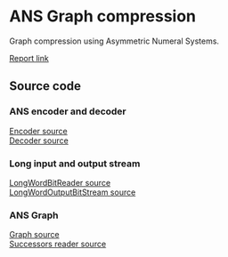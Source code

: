 # ANS Graph compression
Graph compression using Asymmetric Numeral Systems.

[Report link](https://github.com/tomfran/ANS-Graph-compression/blob/main/report/report.pdf)
## Source code
### ANS encoder and decoder
[Encoder source](https://github.com/tomfran/ANS-Graph-compression/blob/main/src/main/java/it/tomfran/thesis/ans/AnsEncoder.java) \
[Decoder source](https://github.com/tomfran/ANS-Graph-compression/blob/main/src/main/java/it/tomfran/thesis/ans/AnsDecoder.java)

### Long input and output stream
[LongWordBitReader source](https://github.com/tomfran/ANS-Graph-compression/blob/main/src/main/java/it/tomfran/thesis/io/LongWordBitReader.java) \
[LongWordOutputBitStream source](https://github.com/tomfran/ANS-Graph-compression/blob/main/src/main/java/it/tomfran/thesis/io/LongWordOutputBitStream.java)

### ANS Graph
[Graph source](https://github.com/tomfran/ANS-Graph-compression/blob/main/src/main/java/it/tomfran/thesis/graph/AnsGraph.java) \
[Successors reader source](https://github.com/tomfran/ANS-Graph-compression/blob/main/src/main/java/it/tomfran/thesis/graph/AnsSuccessorsReader.java)
